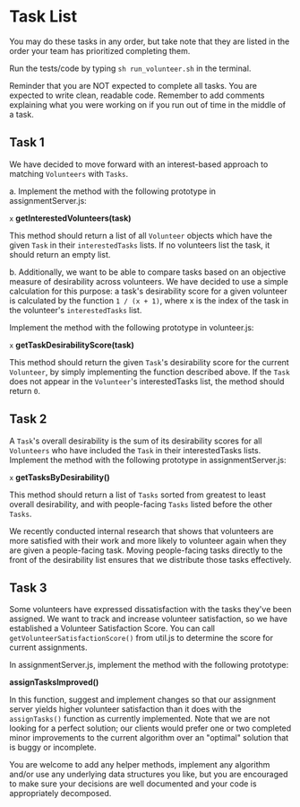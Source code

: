 # Task List

You may do these tasks in any order, but take note that they are listed in the order your team has prioritized completing them.

Run the tests/code by typing `sh run_volunteer.sh` in the terminal.

Reminder that you are NOT expected to complete all tasks. You are expected to write clean, readable code. Remember to add comments explaining what you were working on if you run out of time in the middle of a task.

## Task 1

We have decided to move forward with an interest-based approach to matching `Volunteers` with `Tasks`.

a. Implement the method with the following prototype in assignmentServer.js:

`x` **getInterestedVolunteers(task)**

This method should return a list of all `Volunteer` objects which have the given `Task` in their `interestedTasks` lists. If no volunteers list the task, it should return an empty list.

b. Additionally, we want to be able to compare tasks based on an objective measure of desirability across volunteers. We have decided to use a simple calculation for this purpose: a task's desirability score for a given volunteer is calculated by the function `1 / (x + 1)`, where x is the index of the task in the volunteer's `interestedTasks` list.

Implement the method with the following prototype in volunteer.js:

`x` **getTaskDesirabilityScore(task)**

This method should return the given `Task`'s desirability score for the current `Volunteer`, by simply implementing the function described above. If the `Task` does not appear in the `Volunteer`'s interestedTasks list, the method should return `0`.

## Task 2

A `Task`'s overall desirability is the sum of its desirability scores for all `Volunteers` who have included the `Task` in their interestedTasks lists. Implement the method with the following prototype in assignmentServer.js:

`x` **getTasksByDesirability()**

This method should return a list of `Tasks` sorted from greatest to least overall desirability, and with people-facing `Tasks` listed before the other `Tasks`.

We recently conducted internal research that shows that volunteers are more satisfied with their work and more likely to volunteer again when they are given a people-facing task. Moving people-facing tasks directly to the front of the desirability list ensures that we distribute those tasks effectively.

## Task 3

Some volunteers have expressed dissatisfaction with the tasks they've been assigned. We want to track and increase volunteer satisfaction, so we have established a Volunteer Satisfaction Score. You can call `getVolunteerSatisfactionScore()` from util.js to determine the score for current assignments.

In assignmentServer.js, implement the method with the following prototype:

**assignTasksImproved()**

In this function, suggest and implement changes so that our assignment server yields higher volunteer satisfaction than it does with the `assignTasks()` function as currently implemented. Note that we are not looking for a perfect solution; our clients would prefer one or two completed minor improvements to the current algorithm over an "optimal" solution that is buggy or incomplete.

You are welcome to add any helper methods, implement any algorithm and/or use any underlying data structures you like, but you are encouraged to make sure your decisions are well documented and your code is appropriately decomposed.
